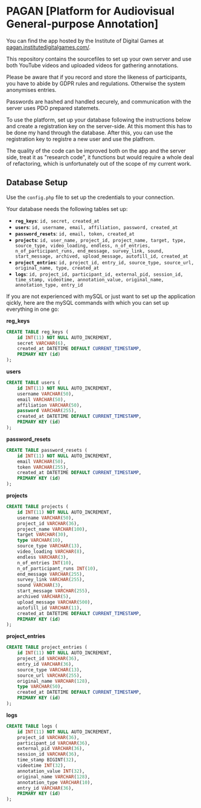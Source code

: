 # PAGAN [Platform for Audiovisual General-purpose Annotation]

You can find the app hosted by the Institute of Digital Games at [pagan.institutedigitalgames.com/](http://pagan.institutedigitalgames.com/).

This repository contains the sourcefiles to set up your own server and use both YouTube videos and uploaded videos for gathering annotations.

Please be aware that if you record and store the likeness of participants, you have to abide by GDPR rules and regulations. Otherwise the system anonymises entries.

Passwords are hashed and handled securely, and communication with the server uses PDO prepared statemets.

To use the platform, set up your database following the instructions below and create a registration key on the server-side. At this moment this has to be done my hand through the database. After this, you can use the registration key to registre a new user and use the platfrom.

The quality of the code can be improved both on the app and the server side, treat it as "research code", it functions but would require a whole deal of refactoring, which is unfortunately out of the scope of my current work.

## Database Setup
Use the `config.php` file to set up the credentials to your connection.

Your database needs the following tables set up:
* **`reg_keys`**: `id, secret, created_at`
* **`users`**: `id, username, email, affiliation, password, created_at`
* **`password_resets`**: `id, email, token, created_at`
* **`projects`**: `id, user_name, project_id, project_name, target, type, source_type, video_loading, endless, n_of_entries, n_of_participant_runs, end_message, survey_link, sound, start_message, archived, upload_message, autofill_id, created_at`
* **`project_entries`**: `id, project_id, entry_id, source_type, source_url, original_name, type, created_at`
* **`logs`**: `id, project_id, participant_id, external_pid, session_id, time_stamp, videotime, annotation_value, original_name, annotation_type, entry_id`

If you are not experienced with mySQL or just want to set up the application qickly, here are the mySQL commands with which you can set up everything in one go:

**reg_keys**
```sql
CREATE TABLE reg_keys (
	id INT(11) NOT NULL AUTO_INCREMENT,
	secret VARCHAR(6),
    created_at DATETIME DEFAULT CURRENT_TIMESTAMP,
   	PRIMARY KEY (id)
);
```

**users**
```sql
CREATE TABLE users (
	id INT(11) NOT NULL AUTO_INCREMENT,
    username VARCHAR(50),
    email VARCHAR(50),
    affiliation VARCHAR(50),
    password VARCHAR(255),
    created_at DATETIME DEFAULT CURRENT_TIMESTAMP,
   	PRIMARY KEY (id)
);
```

**password_resets**
```sql
CREATE TABLE password_resets (
	id INT(11) NOT NULL AUTO_INCREMENT,
	email VARCHAR(50),
	token VARCHAR(255),
    created_at DATETIME DEFAULT CURRENT_TIMESTAMP,
   	PRIMARY KEY (id)
);
```

**projects**
```sql
CREATE TABLE projects (
    id INT(11) NOT NULL AUTO_INCREMENT,
    username VARCHAR(50),
    project_id VARCHAR(36),
    project_name VARCHAR(100),
    target VARCHAR(30),
    type VARCHAR(10),
    source_type VARCHAR(13),
    video_loading VARCHAR(8),
    endless VARCHAR(3),
    n_of_entries INT(10),
    n_of_participant_runs INT(10),
    end_message VARCHAR(255),
    survey_link VARCHAR(255),
    sound VARCHAR(3),
	start_message VARCHAR(255),
	archived VARCHAR(5),
	upload_message VARCHAR(500),
	autofill_id VARCHAR(11),
    created_at DATETIME DEFAULT CURRENT_TIMESTAMP,
   	PRIMARY KEY (id)
);
```

**project_entries**
```sql
CREATE TABLE project_entries (
    id INT(11) NOT NULL AUTO_INCREMENT,
    project_id VARCHAR(36),
    entry_id VARCHAR(36),
    source_type VARCHAR(13),
    source_url VARCHAR(255),
    original_name VARCHAR(128),
    type VARCHAR(50),
    created_at DATETIME DEFAULT CURRENT_TIMESTAMP,
   	PRIMARY KEY (id)
);
```

**logs**
```sql
CREATE TABLE logs (
    id INT(11) NOT NULL AUTO_INCREMENT,
    project_id VARCHAR(36),
    participant_id VARCHAR(36),
    external_pid VARCHAR(36),
    session_id VARCHAR(36),
    time_stamp BIGINT(32),
    videotime INT(32),
    annotation_value INT(32),
    original_name VARCHAR(128),
    annotation_type VARCHAR(10),
    entry_id VARCHAR(36),
   	PRIMARY KEY (id)
);
```
